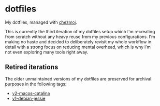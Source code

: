 # dotfiles

My dotfiles, managed with [chezmoi](https://github.com/twpayne/chezmoi).

This is currently the third iteration of my dotfiles setup which I'm recreating from scratch without any heavy reuse from my previous configurations. I'm making no haste and decided to deliberately revisit my whole workflow in detail with a strong focus on reducing mental overhead, which is why I'm not even exploring many tools right away.

## Retired iterations

The older unmaintained versions of my dotfiles are preserved for archival purposes in the following tags:

- [v2-macos-catalina](https://github.com/fmoliveira/dotfiles/tree/v2-macos-catalina)
- [v1-debian-jessie](https://github.com/fmoliveira/dotfiles/tree/v1-debian-jessie)

